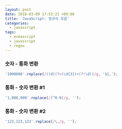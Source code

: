 ```yaml
---
layout: post
date: 2018-03-09 17:53:21 +09:00
title: 'JavaScript: 정규식 모음'
categories:
  - javascript
tags:
  - ecmascript
  - javascript
  - regex
---
```


### 숫자 - 통화 변환
```js
'1000000'.replace(/(\d)(?=(\d{3})+(?!\d))/g, '$1,');
```

### 통화 - 숫자 변환 #1
```js
'1,000,000'.replace(/[^0-9]/g, '');
```

### 통화 - 숫자 변환 #2
```js
'123,123,123'.replace(/\,/g, '');
```
